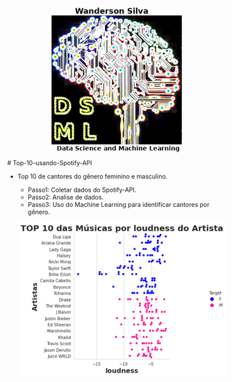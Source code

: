   <p align="center">
  <img  src="Image/SloganWanderson.png">
</p>
# Top-10-usando-Spotify-API

- Top 10 de cantores do gênero feminino e masculino.
  - Passo1: Coletar dados do Spotify-API.
  - Passo2: Analise de dados.
  - Passo3: Uso do Machine Learning para identificar cantores por gênero.
  
  <p align="center">
  <img  src="Image/loudness.png">
</p>
